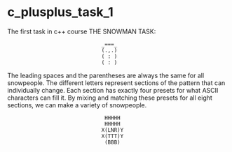 # c_plusplus_task_1
The first task in c++ course
THE SNOWMAN TASK:

                                  _===_
                                  (.,.)
                                  ( : )
                                  ( : )
                                  
The leading spaces and the parentheses are always the same for all snowpeople.
The different letters represent sections of the pattern that can individually change.
Each section has exactly four presets for what ASCII characters can fill it.
By mixing and matching these presets for all eight sections, we can make a variety of snowpeople.

                                   HHHHH
                                   HHHHH
                                  X(LNR)Y
                                  X(TTT)Y
                                   (BBB)
